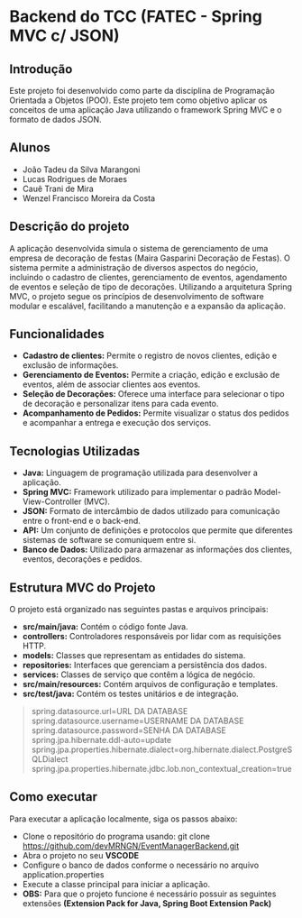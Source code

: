 # Backend do TCC (FATEC - Spring MVC c/ JSON)

## Introdução
Este projeto foi desenvolvido como parte da disciplina de Programação Orientada a Objetos (POO). Este projeto tem como objetivo aplicar os conceitos de uma aplicação Java utilizando o framework Spring MVC e o formato de dados JSON.

## Alunos
* João Tadeu da Silva Marangoni
* Lucas Rodrigues de Moraes
* Cauê Trani de Mira
* Wenzel Francisco Moreira da Costa

## Descrição do projeto
A aplicação desenvolvida simula o sistema de gerenciamento de uma empresa de decoração de festas (Maira Gasparini Decoração de Festas). O sistema permite a administração de diversos aspectos do negócio, incluindo o cadastro de clientes, gerenciamento de eventos, agendamento de eventos e seleção de tipo de decorações. Utilizando a arquitetura Spring MVC, o projeto segue os princípios de desenvolvimento de software modular e escalável, facilitando a manutenção e a expansão da aplicação.

## Funcionalidades
- **Cadastro de clientes:** Permite o registro de novos clientes, edição e exclusão de informações.
- **Gerenciamento de Eventos:** Permite a criação, edição e exclusão de eventos, além de associar clientes aos eventos.
- **Seleção de Decorações:** Oferece uma interface para selecionar o tipo de decoração e personalizar itens para cada evento.
- **Acompanhamento de Pedidos:** Permite visualizar o status dos pedidos e acompanhar a entrega e execução dos serviços.

## Tecnologias Utilizadas
- **Java:** Linguagem de programação utilizada para desenvolver a aplicação.
-	**Spring MVC:** Framework utilizado para implementar o padrão Model-View-Controller (MVC).
- **JSON:** Formato de intercâmbio de dados utilizado para comunicação entre o front-end e o back-end.
- **API:** Um conjunto de definições e protocolos que permite que diferentes sistemas de software se comuniquem entre si.
- **Banco de Dados:** Utilizado para armazenar as informações dos clientes, eventos, decorações e pedidos.

## Estrutura MVC do Projeto
O projeto está organizado nas seguintes pastas e arquivos principais:
- **src/main/java:** Contém o código fonte Java.
- **controllers:** Controladores responsáveis por lidar com as requisições HTTP.
- **models:** Classes que representam as entidades do sistema.
- **repositories:** Interfaces que gerenciam a persistência dos dados.
- **services:** Classes de serviço que contêm a lógica de negócio.
- **src/main/resources:** Contém arquivos de configuração e templates.
- **src/test/java:** Contém os testes unitários e de integração.
>spring.datasource.url=URL DA DATABASE
>spring.datasource.username=USERNAME DA DATABASE
>spring.datasource.password=SENHA DA DATABASE
>spring.jpa.hibernate.ddl-auto=update
>spring.jpa.properties.hibernate.dialect=org.hibernate.dialect.PostgreSQLDialect
>spring.jpa.properties.hibernate.jdbc.lob.non_contextual_creation=true

## Como executar
Para executar a aplicação localmente, siga os passos abaixo:
- Clone o repositório do programa usando: git clone https://github.com/devMRNGN/EventManagerBackend.git
- Abra o projeto no seu **VSCODE**
- Configure o banco de dados conforme o necessário no arquivo application.properties
- Execute a classe principal para iniciar a aplicação.
- **OBS:** Para que o projeto funcione é necessário possuir as seguintes extensões **(Extension Pack for Java, Spring Boot Extension Pack)**
